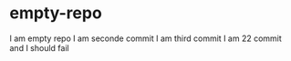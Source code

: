 # empty-repo
I am empty repo
I am seconde commit
I am third commit
I am 22 commit and I should fail
